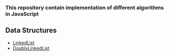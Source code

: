### This repository contain implementation of different algorithms in JavaScript 

Data Structures
---

* [LinkedList](https://github.com/edgarzapeka/javascript_algorithms/blob/master/src/data-structures/LinkedList.js)
* [DoublyLinkedList](https://github.com/edgarzapeka/javascript_algorithms/blob/master/src/data-structures/DoublyLinkedList.js)